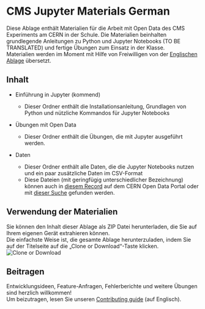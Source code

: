 # CMS Jupyter Materials German

Diese Ablage enthält Materialien für die Arbeit mit Open Data des CMS Experiments am CERN in der Schule.
Die Materialien beinhalten grundlegende Anleitungen zu Python und Jupyter Notebooks (TO BE TRANSLATED) und fertige Übungen zum Einsatz in der Klasse. <br>
Materialien werden im Moment mit Hilfe von Freiwilligen von der [Englischen Ablage](https://github.com/cms-opendata-education/cms-jupyter-materials-english) übersetzt.

## Inhalt
- Einführung in Jupyter (kommend) <br>
  - Dieser Ordner enthält die Installationsanleitung, Grundlagen von Python und nützliche Kommandos für Jupyter Notebooks

- Übungen mit Open Data
  - Dieser Ordner enthält die Übungen, die mit Jupyter ausgeführt werden.

- Daten
  - Dieser Ordner enthält alle Daten, die die Jupyter Notebooks nutzen und ein paar zusätzliche Daten im CSV-Format
  - Diese Dateien (mit geringfügig unterschiedlicher Bezeichnung) können auch in [diesem Record](http://opendata.web.cern.ch/record/545) auf dem CERN Open Data Portal oder mit [dieser Suche](http://opendata.web.cern.ch/search?page=1&size=20&q=&subtype=Derived&type=Dataset&experiment=CMS&file_type=csv) gefunden werden.

## Verwendung der Materialien
Sie können den Inhalt dieser Ablage als ZIP Datei herunterladen, die Sie auf Ihrem eigenen Gerät extrahieren können. <br>
Die einfachste Weise ist, die gesamte Ablage herunterzuladen, indem Sie auf der Titelseite auf die „Clone or Download“-Taste klicken. <br>
![Clone or Download](https://github.com/cms-opendata-education/cms-opendata-education/blob/master/download.png)

## Beitragen
Entwicklungsideen, Feature-Anfragen, Fehlerberichte und weitere Übungen sind herzlich willkommen! <br>
Um beizutragen, lesen Sie unseren [Contributing guide](https://github.com/cms-opendata-education/cms-opendata-education/blob/master/Contributing.rst) (auf Englisch).
